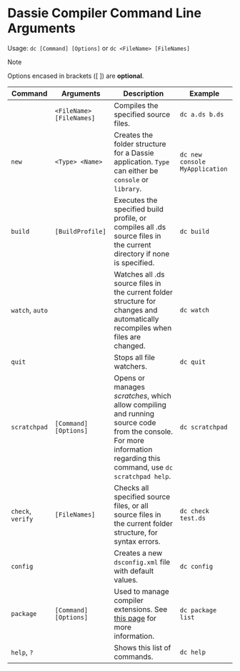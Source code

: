 # Dassie Compiler Command Line Arguments

Usage: ``dc [Command] [Options]`` or ``dc <FileName> [FileNames]``

> [!NOTE]  
> Options encased in brackets ([ ]) are **optional**.

|Command|Arguments|Description|Example|
|---|---|---|---|
||``<FileName> [FileNames]``|Compiles the specified source files.|``dc a.ds b.ds``|
|``new``|``<Type> <Name>``|Creates the folder structure for a Dassie application. ``Type`` can either be ``console`` or ``library``.|``dc new console MyApplication``|
|``build``|``[BuildProfile]``|Executes the specified build profile, or compiles all .ds source files in the current directory if none is specified.|``dc build``|
|``watch``, ``auto``||Watches all .ds source files in the current folder structure for changes and automatically recompiles when files are changed.|``dc watch``|
|``quit``||Stops all file watchers.|``dc quit``|
|``scratchpad``|``[Command] [Options]``|Opens or manages *scratches*, which allow compiling and running source code from the console. For more information regarding this command, use ``dc scratchpad help``.|``dc scratchpad``|
|``check``, ``verify``|``[FileNames]``|Checks all specified source files, or all source files in the current folder structure, for syntax errors.|``dc check test.ds``|
|``config``||Creates a new ``dsconfig.xml`` file with default values.|``dc config``|
|``package``|``[Command] [Options]``|Used to manage compiler extensions. See [this page](./Extensions.md) for more information.|``dc package list``|
|``help``, ``?``||Shows this list of commands.|``dc help``|
